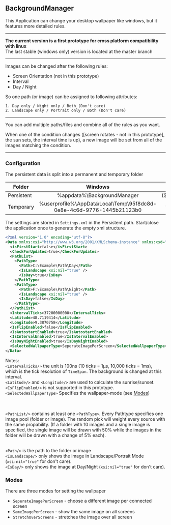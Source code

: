 ## BackgroundManager

This Application can change your desktop wallpaper like windows, but it features more detailed rules.

---

**The current version is a first prototype for cross platform compatibility with linux**
<br/>The last stable (windows only) version is located at the master branch

---

Images can be changed after the following rules:

*  Screen Orientation (not in this prototype)
*  Interval
*  Day / Night

So one path (or image) can be assigned to following attributes:

```
1. Day only / Night only / Both (Don't care)
2. Landscape only / Portrait only / Both (Don't care)
```

---

You can add multiple paths/files and combine all of the rules as you want.

When one of the condition changes ([screen rotates - not in this prototype], the sun sets, the interval time is up),
a new image will be set from all of the images matching the condition.

---

### Configuration

The persistent data is split into a permanent and temporary folder

| Folder        | Windows                             | Linux  |
| ------------- |:-------------:                      | -----:|
| Persistent    | %appdata%\BackgroundManager         | ($HOME)/.BackgroundManager |
| Temporary     | %userprofile%\AppData\Local\Temp\95f8dc8d-0e8e-4c6d-9776-1445b21123b0   |   /tmp/95f8dc8d-0e8e-4c6d-9776-1445b21123b0 |


The settings are stored in `Settings.xml` in the Persistent path. Start/close the application once to generate the empty xml structure.

```xml
<?xml version="1.0" encoding="utf-8"?>
<Data xmlns:xsi="http://www.w3.org/2001/XMLSchema-instance" xmlns:xsd="http://www.w3.org/2001/XMLSchema">
  <isFirstStart>false</isFirstStart>
  <CheckForUpdates>true</CheckForUpdates>
  <PathList>
    <PathType>
      <Path>C:\Example\Path\Day</Path>
      <IsLandscape xsi:nil="true" />
      <IsDay>true</IsDay>
    </PathType>
    <PathType>
      <Path>F:\Example\Path\Night</Path>
      <IsLandscape xsi:nil="true" />
      <IsDay>false</IsDay>
    </PathType>
  </PathList>
  <IntervalTicks>37200000000</IntervalTicks>
  <Latitude>48.7119414</Latitude>
  <Longitude>9.3870758</Longitude>
  <IsFlipEnabled>false</IsFlipEnabled>
  <IsAutostartEnabled>true</IsAutostartEnabled>
  <IsIntervalEnabled>true</IsIntervalEnabled>
  <IsDayNightEnabled>true</IsDayNightEnabled>
  <SelectedWallpaperType>SeperateImagePerScreen</SelectedWallpaperType>
</Data>
```

Notes:
<br/>`<IntervalTicks/>` the unit is 100ns (10 ticks = 1µs, 10,000 ticks = 1ms), which is the tick resolution of `TimeSpan`. The background is changed at this interval.
<br/>`<Latitude/>` and `<Longitude/>` are used to calculate the sunrise/sunset.
<br/>`<IsFlipEnabled/>` is not supported in this prototype.
<br/>`<SelectedWallpaperType>` Specifies the wallpaper-mode (see [Modes](#Modes))

<br/><br/>`<PathList/>` contains at least one `<PathType>`. Every Pathtype specifies one image pool (folder or image). The random pick will weight every source with the same propability. (If a folder with 10 images and a single image is specified, the single image will be drawn with 50% while the images in the folder will be drawn with a change of 5% each).

<br/>`<Path/>` is the path to the folder or image
<br/>`<IsLandscape/>` only shows the image in Landscape/Portrait Mode (`xsi:nil="true"` for don't care).
<br/>`<IsDay/>` only shows the image at Day/Night (`xsi:nil="true"` for don't care).



### Modes
There are three modes for setting the wallpaper
 * `SeperateImagePerScreen` - choose a different image per connected screen
 * `SameImagePerScreen` - show the same image on all screens
 * `StretchOverScreens` - stretches the image over all screen